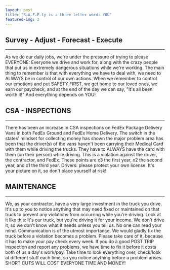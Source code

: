```yaml
---
layout: post
title: "S.A.F.E.ty is a three letter word: YOU"
featured-img: 2
---
```


## Survey - Adjust - Forecast - Execute
<hr>
 

As we do our daily jobs, we're under the pressure of trying to please EVERYONE: Everyone we drive and work for, along with the crazy people that put us in extremely dangerous situations while we're working. The main thing to remember is that with everything we have to deal with, we need to ALWAYS be in control of our own actions. When we remember to control our emotions and put SAFETY FIRST, we get home to our loved ones, we earn our paycheck, and at the end of the day we can say, "It's all been worth it!" And everything depends on YOU!

 

## CSA - INSPECTIONS
<hr>
 

There has been an increase in CSA inspections on FedEx Package Delivery Vans in both FedEx Ground and FedEx Home Delivery. The switch in the states' mindset for collecting money has shown the major problem area has been that the driver(s) of the vans haven't been carrying their Medical Card with them while driving the trucks. They have to ALWAYS have the card with them (on their person) while driving. This is a violation against the driver, the contractor, and FedEx. These points are x3 the first year, x2 the second year, and x1 the third year. Drivers: please protect your own license. It's your picture on it, so don't place yourself at risk!

 

## MAINTENANCE
<hr>
 

We, as your contractor, have a very large investment in the truck you drive. It's up to you to notice anything that may need fixed or maintained on that truck to prevent any violations from occurring while you're driving. Look at it like this: It's our truck, but you're driving it for your income. We don't drive it, so we don't know what it needs unless you tell us. No one can read your mind. Communication is of the utmost importance. We would gladly fix the truck before a violation becomes a problem. Please take care of it, because it has to make your pay check every week. If you do a good POST TRIP inspection and report any problems, we have time to fix it before it costs both of us a day's work/pay. Take time to look everything over, check/look at different stuff each time, so you notice anything before a problem arises. SHORT CUTS WILL COST EVERYONE TIME AND MONEY!
